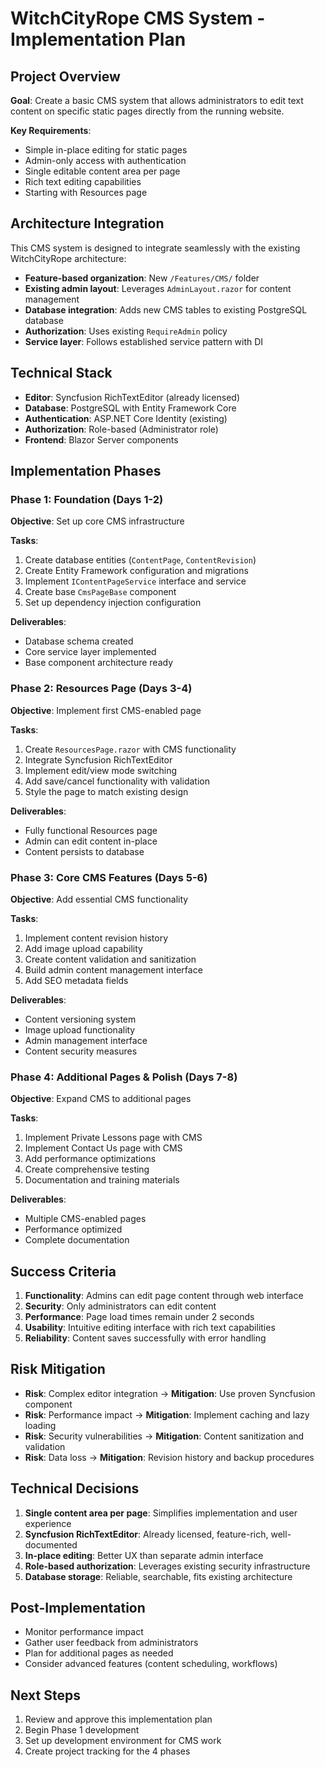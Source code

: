 # WitchCityRope CMS System - Implementation Plan

## Project Overview

**Goal**: Create a basic CMS system that allows administrators to edit text content on specific static pages directly from the running website.

**Key Requirements**:
- Simple in-place editing for static pages
- Admin-only access with authentication
- Single editable content area per page
- Rich text editing capabilities
- Starting with Resources page

## Architecture Integration

This CMS system is designed to integrate seamlessly with the existing WitchCityRope architecture:

- **Feature-based organization**: New `/Features/CMS/` folder
- **Existing admin layout**: Leverages `AdminLayout.razor` for content management
- **Database integration**: Adds new CMS tables to existing PostgreSQL database
- **Authorization**: Uses existing `RequireAdmin` policy
- **Service layer**: Follows established service pattern with DI

## Technical Stack

- **Editor**: Syncfusion RichTextEditor (already licensed)
- **Database**: PostgreSQL with Entity Framework Core
- **Authentication**: ASP.NET Core Identity (existing)
- **Authorization**: Role-based (Administrator role)
- **Frontend**: Blazor Server components

## Implementation Phases

### Phase 1: Foundation (Days 1-2)
**Objective**: Set up core CMS infrastructure

**Tasks**:
1. Create database entities (`ContentPage`, `ContentRevision`)
2. Create Entity Framework configuration and migrations
3. Implement `IContentPageService` interface and service
4. Create base `CmsPageBase` component
5. Set up dependency injection configuration

**Deliverables**:
- Database schema created
- Core service layer implemented
- Base component architecture ready

### Phase 2: Resources Page (Days 3-4)
**Objective**: Implement first CMS-enabled page

**Tasks**:
1. Create `ResourcesPage.razor` with CMS functionality
2. Integrate Syncfusion RichTextEditor
3. Implement edit/view mode switching
4. Add save/cancel functionality with validation
5. Style the page to match existing design

**Deliverables**:
- Fully functional Resources page
- Admin can edit content in-place
- Content persists to database

### Phase 3: Core CMS Features (Days 5-6)
**Objective**: Add essential CMS functionality

**Tasks**:
1. Implement content revision history
2. Add image upload capability
3. Create content validation and sanitization
4. Build admin content management interface
5. Add SEO metadata fields

**Deliverables**:
- Content versioning system
- Image upload functionality
- Admin management interface
- Content security measures

### Phase 4: Additional Pages & Polish (Days 7-8)
**Objective**: Expand CMS to additional pages

**Tasks**:
1. Implement Private Lessons page with CMS
2. Implement Contact Us page with CMS
3. Add performance optimizations
4. Create comprehensive testing
5. Documentation and training materials

**Deliverables**:
- Multiple CMS-enabled pages
- Performance optimized
- Complete documentation

## Success Criteria

1. **Functionality**: Admins can edit page content through web interface
2. **Security**: Only administrators can edit content
3. **Performance**: Page load times remain under 2 seconds
4. **Usability**: Intuitive editing interface with rich text capabilities
5. **Reliability**: Content saves successfully with error handling

## Risk Mitigation

- **Risk**: Complex editor integration → **Mitigation**: Use proven Syncfusion component
- **Risk**: Performance impact → **Mitigation**: Implement caching and lazy loading
- **Risk**: Security vulnerabilities → **Mitigation**: Content sanitization and validation
- **Risk**: Data loss → **Mitigation**: Revision history and backup procedures

## Technical Decisions

1. **Single content area per page**: Simplifies implementation and user experience
2. **Syncfusion RichTextEditor**: Already licensed, feature-rich, well-documented
3. **In-place editing**: Better UX than separate admin interface
4. **Role-based authorization**: Leverages existing security infrastructure
5. **Database storage**: Reliable, searchable, fits existing architecture

## Post-Implementation

- Monitor performance impact
- Gather user feedback from administrators
- Plan for additional pages as needed
- Consider advanced features (content scheduling, workflows)

## Next Steps

1. Review and approve this implementation plan
2. Begin Phase 1 development
3. Set up development environment for CMS work
4. Create project tracking for the 4 phases